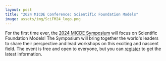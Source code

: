 ```yaml
---
layout: post
title: "2024 MICDE Conference: Scientific Foundation Models"
image: assets/img/SciFM24_logo.png
---
```


For the first time ever, the [2024 MICDE Symposium](https://micde.umich.edu/news-events/annual-symposia/2024-symposium/) will focus on Scientific Foundation Models!
The Symposium will bring together the world's leaders to share their perspective and lead workshops on this exciting and nascent field.
The event is free and open to everyone, but you can [register](https://docs.google.com/forms/d/e/1FAIpQLSd5Rw7gq0cKgkzvNXn4BshvVCFJPi403zkZWc4mmjM1bv40-Q/viewform?usp=sf_link) to get the latest information.
